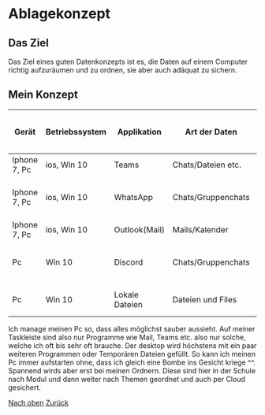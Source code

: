 # Ablagekonzept

## Das Ziel

Das Ziel eines guten Datenkonzepts ist es, die Daten auf einem Computer richtig aufzuräumen und zu ordnen, sie aber auch adäquat zu sichern.

## Mein Konzept

| Gerät        | Betriebssystem | Applikation    | Art der Daten      | Auf zentralem Server gespeichert? | User friendly privacy policy? | Folgen von Datenverlust (/Zugriffsverlust) | Folgen von Datendiebstahl               | Backup vorhanden? | Art des Backups | Häufigkeit des Backups | Massnahmen |
| ------------ | -------------- | -------------- | ------------------ | --------------------------------- | ----------------------------- | ------------------------------------------ | --------------------------------------- | ----------------- | --------------- | ---------------------- | ---------- |
| Iphone 7, Pc | ios, Win 10    | Teams          | Chats/Dateien etc. | Ja                                | Ja                            | Keine                                      | Daten und Account weg                   | Ja                | Automatisch     |                        | Keine      |
| Iphone 7, Pc | ios, Win 10    | WhatsApp       | Chats/Gruppenchats | Ja                                | Nein                          | Chatverlauf weg                            | Bilder und chat können gesichtet werden | Ja                | Automatisch     |                        | Keine      |
| Iphone 7, Pc | ios, Win 10    | Outlook(Mail)  | Mails/Kalender     | Ja                                | Ja                            | Keine                                      | Daten und Account weg                   | Ja                | Automatisch     |                        | Keine      |
| Pc           | Win 10         | Discord        | Chats/Gruppenchats | Ja                                | JA                            | Keine                                      | Bilder und chat können gesichtet werden | Ja                | Automatisch     |                        | Keine      |
| Pc           | Win 10         | Lokale Dateien | Dateien und Files  | Nein                              | Ja                            | Muss erneut von Cloud geladen werden       | Daten können gesehen werden             | Ja                | Cloud Backup    | Nach update            | Keine      |

Ich manage meinen Pc so, dass alles möglichst sauber aussieht. Auf meiner Taskleiste sind also nur Programme wie Mail, Teams etc. also nur solche, welche ich oft bis sehr oft brauche. Der desktop wird höchstens mit ein paar weiteren Programmen oder Temporären Dateien gefüllt. So kann ich meinen Pc immer aufstarten ohne, dass ich gleich eine Bombe ins Gesicht kriege ^^. Spannend wirds aber erst bei meinen Ordnern. Diese sind hier in der Schule nach Modul und dann weiter nach Themen geordnet und auch per Cloud gesichert.

[Nach oben](#Ablagekonzept)
[Zurück](..\README.md)